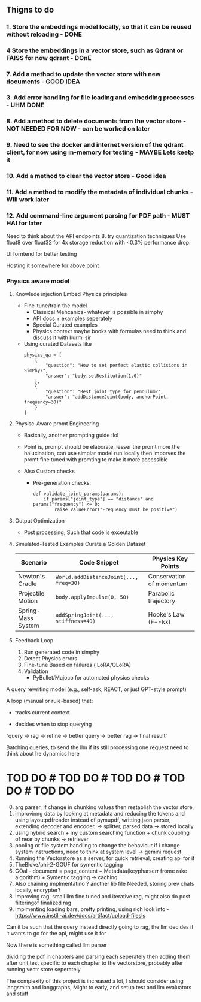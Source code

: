 ## Thigns to do
### 1. Store the embeddings model locally, so that it can be reused without reloading - DONE
### 4  Store the embeddings in a vector store, such as Qdrant or FAISS for now qdrant - DOnE 

### 7. Add a method to update the vector store with new documents - GOOD IDEA
### 3. Add error handling for file loading and embedding processes - UHM DONE 
### 8. Add a method to delete documents from the vector store - NOT NEEDED FOR NOW - can be worked on later
### 9. Need to see the docker and internet version of the qdrant client, for now using in-memory for testing - MAYBE Lets keetp it
### 10. Add a method to clear the vector store - Good idea
### 11. Add a method to modify the metadata of individual chunks - Will work later
### 12. Add command-line argument parsing for PDF path - MUST HAI for later





Need to think about the API endpoints 
8. try quantization techniques Use float8 over float32 for 4x storage reduction with <0.3% performance drop.

UI forntend for better testing 

Hosting it somewhere for above point






### Physics aware model

1. Knowlede injection
    Embed Physics principles
    - Fine-tune/train the model
        * Classical Mehcanics- whatever is possible in simphy
        * API docs + examples seperately
        * Special Curated examples
        * Physics context maybe books with formulas need to think and discuss it with kurmi sir
    - Using curated Datasets like
        ```
        physics_qa = [
            {
                "question": "How to set perfect elastic collisions in SimPhy?",
                "answer": "body.setRestitution(1.0)"
            },
            {
                "question": "Best joint type for pendulum?",
                "answer": "addDistanceJoint(body, anchorPoint, frequency=30)"
            }
        ]
        ```
        
2. Physisc-Aware promt Engineering 
    - Basically, another prompting guide :lol
    - Point is, prompt should be elaborate, lesser the promt more the halucination, can use simplar model run locally then imporves the promt fine tuned with promting to make it more accessible 
    
    - Also Custom checks
        - Pre-generation checks:
            ```            
            def validate_joint_params(params):
                if params["joint_type"] == "distance" and params["frequency"] <= 0:
                    raise ValueError("Frequency must be positive")
            ```
            
3. Output Optimization
    - Post processing; Such that code is exceutable 


4. Simulated-Tested Examples
    Curate a Golden Dataset

    | Scenario | Code Snippet | Physics Key Points |
    |----------|-------------|-------------------|
    | Newton's Cradle | `World.addDistanceJoint(..., freq=30)` | Conservation of momentum |
    | Projectile Motion | `body.applyImpulse(0, 50)` | Parabolic trajectory |
    | Spring-Mass System | `addSpringJoint(..., stiffness=40)` | Hooke's Law (F=-kx) |

5. Feedback Loop
    1. Run generated code in simphy
    2. Detect Physics errors
    3. Fine-tune Based on failures ( LoRA/QLoRA)
    4. Validation
        - PyBullet/Mujoco for automated physics checks




A query rewriting model (e.g., self-ask, REACT, or just GPT-style prompt)

A loop (manual or rule-based) that:

- tracks current context

- decides when to stop querying

“query → rag → refine → better query → better rag → final result”

Batching queries, to send the llm if its still processing one request need to think about he dynamics here  

# TOD DO # TOD DO # TOD DO # TOD DO # TOD DO 
0. arg parser, If change in chunking values then restablish the vector store, 
1. improvinng data by looking at metadata and reducing the tokens and using layoutpdfreader instead of pymupdf, writting json parser, extending decoder and encoder, -> splitter, parsed data -> stored locally
2. using hybrid search + my custom searching function + chunk coupling of near by chunks -> retriever
3. pooling or file system handling to change the behaviour if i change system instructions, need to think at system level -> gemini request
4. Running the Vectorstore as a server, for quick retrieval, creating api for it
5. TheBloke/phi-2-GGUF for symentic tagging 
6. GOal - document = page_content + Metadata(keypharserr frome rake algorithm) + Symentic tagging -> caching 
7. Also chaining implmentatino ? another lib file Needed, storing prev chats locally, encrypter?
8. improving rag, small llm fine tuned and iterative rag, might also do post filteringof finalized rag
9. implmenting loading bars, pretty printing, using rich
look into - https://www.instill-ai.dev/docs/artifact/upload-filesls



Can it be such that the query instead directly going to rag, the llm decides if it wants to go for the api, might use it for 


Now there is something called llm parser

dividing the pdf in chapters and parsing each seperately then adding them after unit test specific to each chapter to the vectorstore, probably after running vectr store seperately

The complexity of this project is increased a lot, I should consider using langsmith and langgraphs, Might to early, and setup test and llm evaluators and stuff
